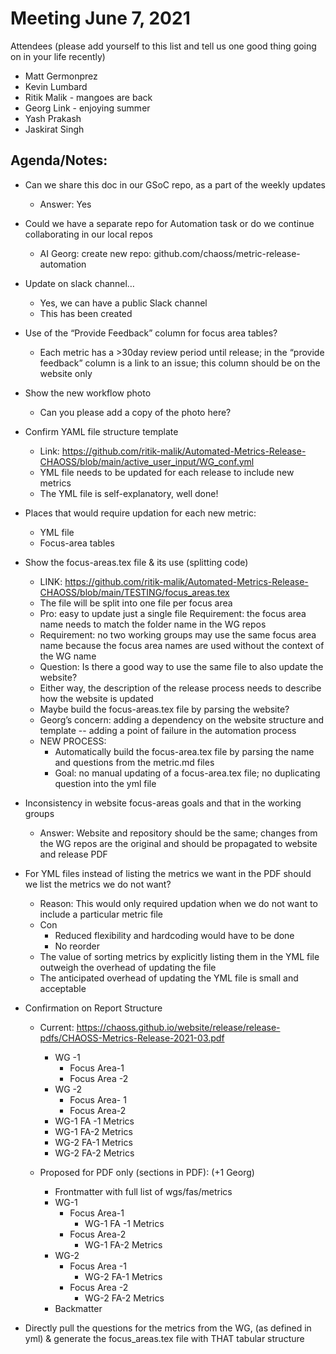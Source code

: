 # Meeting June 7, 2021

Attendees (please add yourself to this list and tell us one good thing going on in your life recently)

- Matt Germonprez 
- Kevin Lumbard
- Ritik Malik - mangoes are back
- Georg Link - enjoying summer
- Yash Prakash 
- Jaskirat Singh  

## Agenda/Notes:
- Can we share this doc in our GSoC repo, as a part of the weekly updates
    - Answer: Yes    
- Could we have a separate repo for Automation task or do we continue collaborating in our local repos
    - AI Georg: create new repo: github.com/chaoss/metric-release-automation
- Update on slack channel…
    - Yes, we can have a public Slack channel
    - This has been created
- Use of the “Provide Feedback” column for focus area tables?
    - Each metric has a >30day review period until release; in the “provide feedback” column is a link to an issue; this column should be on the website only
- Show the new workflow photo
    - Can you please add a copy of the photo here?
- Confirm YAML file structure template
    - Link: https://github.com/ritik-malik/Automated-Metrics-Release-CHAOSS/blob/main/active_user_input/WG_conf.yml
    - YML file needs to be updated for each release to include new metrics
    - The YML file is self-explanatory, well done!
- Places that would require updation for each new metric:
    - YML file
    - Focus-area tables 
- Show the focus-areas.tex file & its use (splitting code)
    - LINK: https://github.com/ritik-malik/Automated-Metrics-Release-CHAOSS/blob/main/TESTING/focus_areas.tex
    - The file will be split into one file per focus area
    - Pro: easy to update just a single file
    Requirement: the focus area name needs to match the folder name in the WG repos
    - Requirement: no two working groups may use the same focus area name because the focus area names are used without the context of the WG name
    - Question: Is there a good way to use the same file to also update the website?
    - Either way, the description of the release process needs to describe how the website is updated
    - Maybe build the focus-areas.tex file by parsing the website? 
    - Georg’s concern: adding a dependency on the website structure and template -- adding a point of failure in the automation process
    - NEW PROCESS:
        - Automatically build the focus-area.tex file by parsing the name and questions from the metric.md files
        - Goal: no manual updating of a focus-area.tex file; no duplicating question into the yml file

- Inconsistency in website focus-areas goals and that in the working groups
    - Answer: Website and repository should be the same; changes from the WG repos are the original and should be propagated to website and release PDF
- For YML files instead of listing the metrics we want in the PDF should we list the metrics we do not want?
    - Reason: This would only required updation when we do not want to include a particular metric file
    - Con
        - Reduced flexibility and hardcoding would have to be done 
        - No reorder
    - The value of sorting metrics by explicitly listing them in the YML file outweigh the overhead of updating the file
    - The anticipated overhead of updating the YML file is small and acceptable
- Confirmation on Report Structure
    - Current: https://chaoss.github.io/website/release/release-pdfs/CHAOSS-Metrics-Release-2021-03.pdf
        - WG -1
            - Focus Area-1
            - Focus Area -2  
        - WG -2
            - Focus Area- 1
            - Focus Area-2 
        - WG-1 FA -1 Metrics
        - WG-1 FA-2  Metrics
        - WG-2 FA-1 Metrics
        - WG-2 FA-2 Metrics

    - Proposed for PDF only (sections in PDF): (+1 Georg)
        - Frontmatter with full list of wgs/fas/metrics 
        - WG-1
            - Focus Area-1
                - WG-1 FA -1 Metrics
            - Focus Area-2
                - WG-1 FA-2 Metrics
        - WG-2
            - Focus Area -1
                - WG-2 FA-1 Metrics
            - Focus Area -2
                - WG-2 FA-2 Metrics
        - Backmatter    
- Directly pull the questions for the metrics from the WG, (as defined in yml) & generate the focus_areas.tex file with THAT tabular structure
